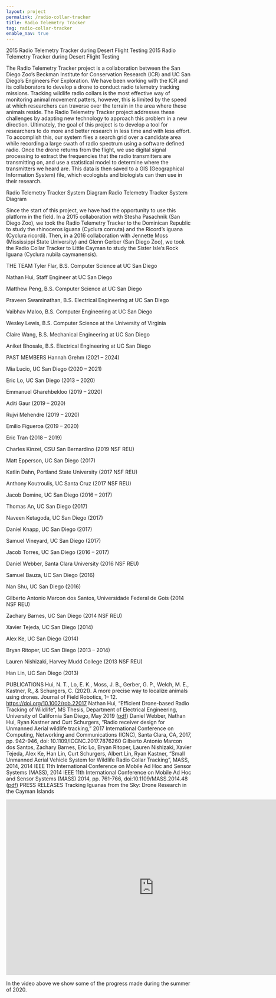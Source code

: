 ```yaml
---
layout: project
permalink: /radio-collar-tracker
title: Radio Telemetry Tracker
tag: radio-collar-tracker
enable_nav: true
---
```


2015 Radio Telemetry Tracker during Desert Flight Testing
2015 Radio Telemetry Tracker during Desert Flight Testing

The Radio Telemetry Tracker project is a collaboration between the San Diego Zoo’s Beckman Institute for Conservation Research (ICR) and UC San Diego’s Engineers For Exploration. We have been working with the ICR and its collaborators to develop a drone to conduct radio telemetry tracking missions. Tracking wildlife radio collars is the most effective way of monitoring animal movement patters, however, this is limited by the speed at which researchers can traverse over the terrain in the area where these animals reside. The Radio Telemetry Tracker project addresses these challenges by adapting new technology to approach this problem in a new direction. Ultimately, the goal of this project is to develop a tool for researchers to do more and better research in less time and with less effort. To accomplish this, our system flies a search grid over a candidate area while recording a large swath of radio spectrum using a software defined radio. Once the drone returns from the flight, we use digital signal processing to extract the frequencies that the radio transmitters are transmitting on, and use a statistical model to determine where the transmitters we heard are. This data is then saved to a GIS (Geographical Information System) file, which ecologists and biologists can then use in their research.

Radio Telemetry Tracker System Diagram
Radio Telemetry Tracker System Diagram

Since the start of this project, we have had the opportunity to use this platform in the field. In a 2015 collaboration with Stesha Pasachnik (San Diego Zoo), we took the Radio Telemetry Tracker to the Dominican Republic to study the rhinoceros iguana (Cyclura cornuta) and the Ricord’s iguana (Cyclura ricordi). Then, in a 2016 collaboration with Jennette Moss (Mississippi State University) and Glenn Gerber (San Diego Zoo), we took the Radio Collar Tracker to Little Cayman to study the Sister Isle’s Rock Iguana (Cyclura nubila caymanensis).

THE TEAM
Tyler Flar, B.S. Computer Science at UC San Diego

Nathan Hui, Staff Engineer at UC San Diego

Matthew Peng, B.S. Computer Science at UC San Diego

Praveen Swaminathan, B.S. Electrical Engineering at UC San Diego

Vaibhav Maloo, B.S. Computer Engineering at UC San Diego

Wesley Lewis, B.S. Computer Science at the University of Virginia

Claire Wang, B.S. Mechanical Engineering at UC San Diego

Aniket Bhosale, B.S. Electrical Engineering at UC San Diego

PAST MEMBERS
Hannah Grehm (2021 – 2024)

Mia Lucio, UC San Diego (2020 – 2021)

Eric Lo, UC San Diego (2013 – 2020)

Emmanuel Gharehbekloo (2019 – 2020)

Aditi Gaur (2019 – 2020)

Rujvi Mehendre (2019 – 2020)

Emilio Figueroa (2019 – 2020)

Eric Tran (2018 – 2019)

Charles Kinzel, CSU San Bernardino (2019 NSF REU)

Matt Epperson, UC San Diego (2017)

Katlin Dahn, Portland State University (2017 NSF REU)

Anthony Koutroulis, UC Santa Cruz (2017 NSF REU)

Jacob Domine, UC San Diego (2016 – 2017)

Thomas An, UC San Diego (2017)

Naveen Ketagoda, UC San Diego (2017)

Daniel Knapp, UC San Diego (2017)

Samuel Vineyard, UC San Diego (2017)

Jacob Torres, UC San Diego (2016 – 2017)

Daniel Webber, Santa Clara University (2016 NSF REU)

Samuel Bauza, UC San Diego (2016)

Nan Shu, UC San Diego (2016)

Gilberto Antonio Marcon dos Santos, Universidade Federal de Gois (2014 NSF REU)

Zachary Barnes, UC San Diego (2014 NSF REU)

Xavier Tejeda, UC San Diego (2014)

Alex Ke, UC San Diego (2014)

Bryan Ritoper, UC San Diego (2013 – 2014)

Lauren Nishizaki, Harvey Mudd College (2013 NSF REU)

Han Lin, UC San Diego (2013)

PUBLICATIONS
Hui, N. T., Lo, E. K., Moss, J. B., Gerber, G. P., Welch, M. E., Kastner, R., & Schurgers, C. (2021). A more precise way to localize animals using drones. Journal of Field Robotics, 1– 12. https://doi.org/10.1002/rob.22017
Nathan Hui, “Efficient Drone-based Radio Tracking of Wildlife“, MS Thesis, Department of Electrical Engineering, University of California San Diego, May 2019 ([pdf](http://roger.ucsd.edu/record=b10785437~S9))
Daniel Webber, Nathan Hui, Ryan Kastner and Curt Schurgers, “Radio receiver design for Unmanned Aerial wildlife tracking,” 2017 International Conference on Computing, Networking and Communications (ICNC), Santa Clara, CA, 2017, pp. 942-946, doi: 10.1109/ICCNC.2017.7876260
Gilberto Antonio Marcon dos Santos, Zachary Barnes, Eric Lo, Bryan Ritoper, Lauren Nishizaki, Xavier Tejeda, Alex Ke, Han Lin, Curt Schurgers, Albert Lin, Ryan Kastner, “Small Unmanned Aerial Vehicle System for Wildlife Radio Collar Tracking”, MASS, 2014, 2014 IEEE 11th International Conference on Mobile Ad Hoc and Sensor Systems (MASS), 2014 IEEE 11th International Conference on Mobile Ad Hoc and Sensor Systems (MASS) 2014, pp. 761-766, doi:10.1109/MASS.2014.48 ([pdf](http://kastner.ucsd.edu/wp-content/uploads/2013/08/admin/mass14-radio_collar.pdf))
PRESS RELEASES
Tracking Iguanas from the Sky: Drone Research in the Cayman Islands

<iframe width="800" height="475" src="https://www.youtube.com/embed/72Et6NEA_ng" title="E4E Radio Telemetry Tracking: Summer 2020" frameborder="0" allow="accelerometer; autoplay; clipboard-write; encrypted-media; gyroscope; picture-in-picture; web-share" referrerpolicy="strict-origin-when-cross-origin" allowfullscreen></iframe>

In the video above we show some of the progress made during the summer of 2020.


